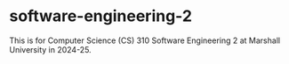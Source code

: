 # software-engineering-2
This is for Computer Science (CS) 310 Software Engineering 2 at Marshall University in 2024-25. 
